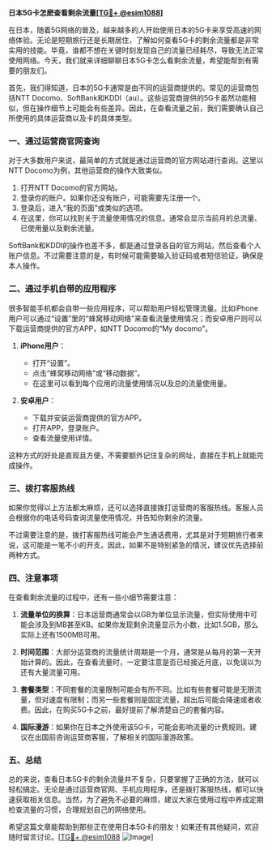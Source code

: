 **日本5G卡怎麽查看剩余流量[[TG💪+ @esim1088](https://t.me/s/esim1088)]**

在日本，随着5G网络的普及，越来越多的人开始使用日本的5G卡来享受高速的网络体验。无论是短期旅行还是长期居住，了解如何查看5G卡的剩余流量都是非常实用的技能。毕竟，谁都不想在关键时刻发现自己的流量已经耗尽，导致无法正常使用网络。今天，我们就来详细聊聊日本5G卡怎么看剩余流量，希望能帮到有需要的朋友们。

首先，我们得知道，日本的5G卡通常是由不同的运营商提供的。常见的运营商包括NTT Docomo、SoftBank和KDDI（au）。这些运营商提供的5G卡虽然功能相似，但在操作细节上可能会有些差异。因此，在查看流量之前，我们需要确认自己所使用的具体运营商以及卡的具体类型。

### **一、通过运营商官网查询**

对于大多数用户来说，最简单的方式就是通过运营商的官方网站进行查询。这里以NTT Docomo为例，其他运营商的操作大致类似。

1. 打开NTT Docomo的官方网站。
2. 登录你的账户。如果你还没有账户，可能需要先注册一个。
3. 登录后，进入“我的页面”或类似的选项。
4. 在这里，你可以找到关于流量使用情况的信息。通常会显示当前月的总流量、已使用量以及剩余流量。

SoftBank和KDDI的操作也差不多，都是通过登录各自的官方网站，然后查看个人账户信息。不过需要注意的是，有时候可能需要输入验证码或者短信验证，确保是本人操作。

### **二、通过手机自带的应用程序**

很多智能手机都会自带一些应用程序，可以帮助用户轻松管理流量。比如iPhone用户可以通过“设置”里的“蜂窝移动网络”来查看流量使用情况；而安卓用户则可以下载运营商提供的官方APP，如NTT Docomo的“My docomo”。

1. **iPhone用户**：
   - 打开“设置”。
   - 点击“蜂窝移动网络”或“移动数据”。
   - 在这里可以看到每个应用的流量使用情况以及总的流量使用量。

2. **安卓用户**：
   - 下载并安装运营商提供的官方APP。
   - 打开APP，登录账户。
   - 查看流量使用详情。

这种方式的好处是直观且方便，不需要额外记住复杂的网址，直接在手机上就能完成操作。

### **三、拨打客服热线**

如果你觉得以上方法都太麻烦，还可以选择直接拨打运营商的客服热线。客服人员会根据你的电话号码查询流量使用情况，并告知你剩余的流量。

不过需要注意的是，拨打客服热线可能会产生通话费用，尤其是对于短期旅行者来说，这可能是一笔不小的开支。因此，如果不是特别紧急的情况，建议优先选择前两种方式。

### **四、注意事项**

在查看剩余流量的过程中，还有一些小细节需要注意：

1. **流量单位的换算**：日本运营商通常会以GB为单位显示流量，但实际使用中可能会涉及到MB甚至KB。如果你发现剩余流量显示为小数，比如1.5GB，那么实际上还有1500MB可用。
   
2. **时间范围**：大部分运营商的流量统计周期是一个月，通常是从每月的第一天开始计算的。因此，在查看流量时，一定要注意是否已经接近月底，以免误以为还有大量流量可用。

3. **套餐类型**：不同套餐的流量限制可能会有所不同。比如有些套餐可能是无限流量，但对速度有限制；而另一些套餐则是固定流量，超出后可能会降速或者收费。因此，在购买5G卡之前，最好提前了解清楚自己的套餐内容。

4. **国际漫游**：如果你在日本之外使用该5G卡，可能会影响流量的计费规则。建议在出国前咨询运营商客服，了解相关的国际漫游政策。

### **五、总结**

总的来说，查看日本5G卡的剩余流量并不复杂，只要掌握了正确的方法，就可以轻松搞定。无论是通过运营商官网、手机应用程序，还是拨打客服热线，都可以快速获取相关信息。当然，为了避免不必要的麻烦，建议大家在使用过程中养成定期检查流量的习惯，合理规划自己的网络使用。

希望这篇文章能帮助到那些正在使用日本5G卡的朋友！如果还有其他疑问，欢迎随时留言讨论。[[TG💪+ @esim1088](https://t.me/s/esim1088) ![Image](https://i.postimg.cc/4NQfJmqS/Snipaste-2025-05-13-00-14-12.png)]